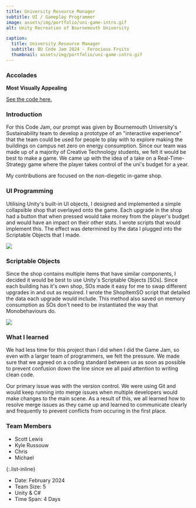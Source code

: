 ```yaml
---
title: University Resource Manager
subtitle: UI / Gameplay Programmer
image: assets/img/portfolio/uni-game-intro.gif
alt: Unity Recreation of Bournemouth University

caption:
  title: University Resource Manager
  subtitle: BU Code Jam 2024 - Ferocious Fruits
  thumbnail: assets/img/portfolio/uni-game-intro.gif
---
```

### Accolades
**Most Visually Appealing**

<a href = "https://github.com/KAmeliyah/Ferocious-Fruits"> See the code here.</a>

### Introduction
For this Code Jam, our prompt was given by Bournemouth University's Sustainability team to develop a prototype of an "interactive experience" that the team could be used for people to play with to explore making the buildings on campus net zero on energy consumption. Since our team was made up of a majority of Creative Technology students, we felt it would be best to make a game. We came up with the idea of a take on a Real-Time-Strategy game where the player takes control of the uni's budget for a year.

My contributions are focused on the non-diegetic in-game shop.

### UI Programming
Utilising Unity's built-in UI objects, I designed and implemented a simple collapsible shop that overlayed onto the game. Each upgrade in the shop had a button that when pressed would take money from the player's budget and would have an impact on their other stats. I wrote scripts that would implement this. The effect was determined by the data I plugged into the Scriptable Objects that I made.

<img src = "assets/img/portfolio/shop-in-use.gif">

### Scriptable Objects
Since the shop contains multiple items that have similar components, I decided it would be best to use Unity's Scriptable Objects \[SOs]. Since each building has it's own shop, SOs made it easy for me to swap different upgrades in and out as required. I wrote the ShopItemSO script that detailed the data each upgrade would include. This method also saved on memory consumption as SOs don't need to be instantiated the way that Monobehaviours do.

<img src = "assets/img/portfolio/so-shop.gif">

### What I learned
We had less time for this project than I did when I did the Game Jam, so even with a larger team of programmers, we felt the pressure. We made sure that we agreed on a coding standard between us as soon as possible to prevent confusion down the line since we all paid attention to writing clean code. 

Our primary issue was with the version control. We were using Git and would keep running into merge issues when multiple developers would make changes to the main scene. As a result of this, we all learned how to resolve merge issues as they came up and learned to communicate clearly and frequently to prevent conflicts from occuring in the first place.

### Team Members
- Scott Lewis
- Kyle Russouw
- Chris
- Michael

{:.list-inline}
- Date: February 2024
- Team Size: 5
- Unity & C#
- Time Span: 4 Days

